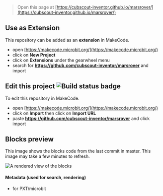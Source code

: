 
> Open this page at [https://cubscout-inventor.github.io/marsrover/](https://cubscout-inventor.github.io/marsrover/)

## Use as Extension

This repository can be added as an **extension** in MakeCode.

* open [https://makecode.microbit.org/](https://makecode.microbit.org/)
* click on **New Project**
* click on **Extensions** under the gearwheel menu
* search for **https://github.com/cubscout-inventor/marsrover** and import

## Edit this project ![Build status badge](https://github.com/cubscout-inventor/marsrover/workflows/MakeCode/badge.svg)

To edit this repository in MakeCode.

* open [https://makecode.microbit.org/](https://makecode.microbit.org/)
* click on **Import** then click on **Import URL**
* paste **https://github.com/cubscout-inventor/marsrover** and click import

## Blocks preview

This image shows the blocks code from the last commit in master.
This image may take a few minutes to refresh.

![A rendered view of the blocks](https://github.com/cubscout-inventor/marsrover/raw/master/.github/makecode/blocks.png)

#### Metadata (used for search, rendering)

* for PXT/microbit
<script src="https://makecode.com/gh-pages-embed.js"></script><script>makeCodeRender("{{ site.makecode.home_url }}", "{{ site.github.owner_name }}/{{ site.github.repository_name }}");</script>
